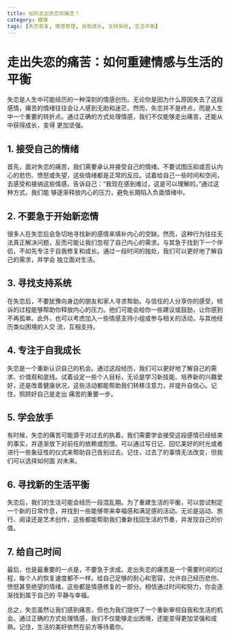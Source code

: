 ```yaml
---
title: 如何走出失恋的痛苦？
category: 健康
tags: [失恋恢复, 情感管理, 自我成长, 支持系统, 生活平衡]
---
```

# 走出失恋的痛苦：如何重建情感与生活的平衡

失恋是人生中可能经历的一种深刻的情感创伤。无论你是因为什么原因失去了这段感情，痛苦的情绪往往会让人感到无助和迷茫。然而，失恋并不是终点，而是人生中一个重要的转折点。通过正确的方式处理情感，我们不仅能够走出痛苦，还能从中获得成长，变得
更加坚强。

## 1. 接受自己的情绪

首先，面对失恋的痛苦，我们需要承认并接受自己的情绪。不要试图压抑或否认内心的悲伤、愤怒或失望，这些情绪都是正常的反应。试着给自己一些时间和空间，去感受和接纳这些情感。告诉自己：“我现在感到难过，这是可以理解的。”通过这种方式，我们能
够逐渐释放内心的压力，避免长期陷入负面情绪中。

## 2. 不要急于开始新恋情

很多人在失恋后会急切地寻找新的感情来填补内心的空缺。然而，这种行为往往无法真正解决问题，反而可能让我们忽视了自己内心的需求。与其急于找到下一个伴侣，不如先专注于自我修复和成长。通过一段时间的独处，我们可以更好地了解自己的需求，并学会
独立面对生活。

## 3. 寻找支持系统

在失恋后，不要犹豫向身边的朋友和家人寻求帮助。与信任的人分享你的感受，倾诉的过程能够帮助你释放内心的压力。他们可能会给你一些建议或鼓励，让你感到不再孤单。此外，也可以考虑加入一些情感支持小组或参与相关的活动，与其他经历类似困境的人交
流，互相支持。

## 4. 专注于自我成长

失恋是一个重新认识自己的机会。通过这段经历，我们可以更好地了解自己的需求、价值观和底线。试着设定一些个人目标，无论是学习新技能、培养新的兴趣爱好，还是改善健康状况，这些活动都能帮助我们转移注意力，并提升自信心。记住，照顾好自己是走出
痛苦的重要一步。

## 5. 学会放手

有时候，失恋的痛苦可能源于对过去的执着。我们需要学会接受这段感情已经结束的事实，并逐渐放下对前任的依赖或怨恨。可以通过写日记、回忆美好的时光或者进行一些象征性的仪式来帮助自己告别过去。记住，过去了的事情无法改变，但我们可以选择如何面
对未来。

## 6. 寻找新的生活平衡

失恋后，我们的生活可能会经历一段混乱期。为了重建生活的平衡，可以尝试制定一个新的日常作息，并找到一些能够带来幸福感和满足感的活动。无论是运动、旅行、阅读还是艺术创作，这些都能帮助我们重新找回生活的节奏，并发现自己的价值。

## 7. 给自己时间

最后，也是最重要的一点是，不要急于求成。走出失恋的痛苦是一个需要时间的过程，每个人的恢复速度都不一样。给自己足够的耐心和宽容，允许自己经历悲伤、愤怒甚至绝望的情绪，这些都是情感修复的一部分。相信通过时间和努力，你会逐渐找到属于自己的
平静与幸福。

总之，失恋虽然让我们感到痛苦，但也为我们提供了一个重新审视自我和生活的机会。通过正确的方式处理情感，我们不仅能够走出困境，还能变得更加坚强和成熟。记住，生活的美好依然在前方等待着你。